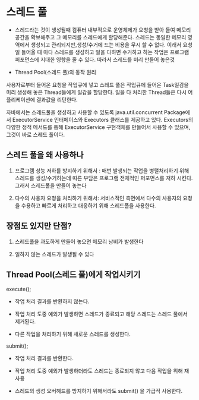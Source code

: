 # 스레드 풀
- 스레드라는 것이 생성될때 컴퓨터 내부적으로 운영체제가 요청을 받아 들여 메모리 공간을 확보해주고 그 메모리를 스레드에게 할당해준다.
스레드는 동일한 메모리 영역에서 생성되고  관리되지만,생성/수거에 드는 비용을 무시 할 수 없다. 이래서 요청일 들어올 때 마다 스레드를 생성하고 일을 다하면 수거하고 하는 작업은 프로그램 퍼포먼스에 지대한 영향을 줄 수 있다.
따라서 스레드를 미리 만들어 놓은것

- Thread Pool(스레드 풀)의 동작 원리

사용자로부터 들어온 요청을 작업큐에 넣고 스레드 풀은 작업큐에 들어온 Task일감을 미리 생성해 놓은 Thread들에게 일감을 할당한다.
일을 다 처리한 Thread들은 다시 어플리케이션에 결과값을 리턴한다.

자바에서는 스레드풀을 생성하고 사용할 수 있도록 java.util.concurrent Package에서 ExecutorService 인터페이스와 Executors 클래스를 제공하고 있다. Executors의 다양한 정적 메서드를 통해 ExecutorService 구현객체를 만들어서 사용할 수 있으며, 그것이 바로 스레드 풀이다. 

## 스레드 풀을 왜 사용하나

1. 프로그램 성능 저하를 방지하기 위해서 : 매번 발생되는 작업을 병렬처리하기 위해 스레드를 생성/수거하는데 따른 부담은 프로그램 전체적인 퍼포먼스를 저하 시킨다. 그래서 스레드풀을 만들어 놓는다

2. 다수의 사용자 요청을 처리하기 위해서: 서비스적인 측면에서 다수의 사용자의 요청을 수용하고 빠르게 처리하고 대응하기 위해 스레드풀을 사용한다.

## 장점도 있지만 단점?

1. 스레드풀을 과도하게 만들어 놓으면 메모리 낭비가 발생한다 

2. 일하지 않는 스레드가 발생될 수 있다



## Thread Pool(스레드 풀)에게 작업시키기


execute();

 - 작업 처리 결과를 반환하지 않는다.

 - 작업 처리 도중 예외가 발생하면 스레드가 종료되고 해당 스레드는 스레드 풀에서 제거된다. 

 - 다른 작업을 처리하기 위해 새로운 스레드를 생성한다.



submit();

 - 작업 처리 결과를 반환한다.

 - 작업 처리 도중 예외가 발생하더라도 스레드는 종료되지 않고 다음 작업을 위해 재사용

 - 스레드의 생성 오버헤드를 방지하기 위해서라도 submit() 을 가급적 사용한다.